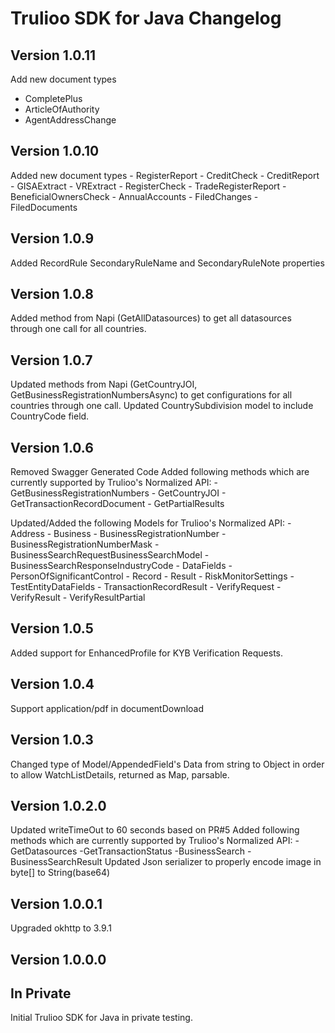 # Trulioo SDK for Java Changelog

## Version 1.0.11
Add new document types
 - CompletePlus
 - ArticleOfAuthority 
 - AgentAddressChange

## Version 1.0.10
Added new document types
	- RegisterReport
	- CreditCheck
	- CreditReport
	- GISAExtract
	- VRExtract
	- RegisterCheck
  	- TradeRegisterReport
    - BeneficialOwnersCheck
	- AnnualAccounts
	- FiledChanges
    - FiledDocuments

## Version 1.0.9
Added RecordRule SecondaryRuleName and SecondaryRuleNote properties

## Version 1.0.8
Added method from Napi (GetAllDatasources) to get all datasources through one call for all countries.

## Version 1.0.7

Updated methods from Napi (GetCountryJOI, GetBusinessRegistrationNumbersAsync) to get configurations for all countries through one call.
Updated CountrySubdivision model to include CountryCode field.

## Version 1.0.6

Removed Swagger Generated Code
Added following methods which are currently supported by Trulioo's Normalized API:
	- GetBusinessRegistrationNumbers
	- GetCountryJOI
	- GetTransactionRecordDocument
	- GetPartialResults
	
Updated/Added the following Models for Trulioo's Normalized API:
	- Address
	- Business
	- BusinessRegistrationNumber
	- BusinessRegistrationNumberMask
	- BusinessSearchRequestBusinessSearchModel
	- BusinessSearchResponseIndustryCode
	- DataFields
	- PersonOfSignificantControl
	- Record
	- Result
	- RiskMonitorSettings
	- TestEntityDataFields
	- TransactionRecordResult
	- VerifyRequest
	- VerifyResult
	- VerifyResultPartial

## Version 1.0.5

Added support for EnhancedProfile for KYB Verification Requests.

## Version 1.0.4

Support application/pdf in documentDownload

## Version 1.0.3

Changed type of Model/AppendedField's Data from string to Object in order to allow WatchListDetails, returned as Map, parsable.

## Version 1.0.2.0

Updated writeTimeOut to 60 seconds based on PR#5
Added following methods which are currently supported by Trulioo's Normalized API:
    -GetDatasources
    -GetTransactionStatus
    -BusinessSearch
    -BusinessSearchResult
Updated Json serializer to properly encode image in byte[] to String(base64)

## Version 1.0.0.1

Upgraded okhttp to 3.9.1

## Version 1.0.0.0

## In Private 

Initial Trulioo SDK for Java in private testing.

